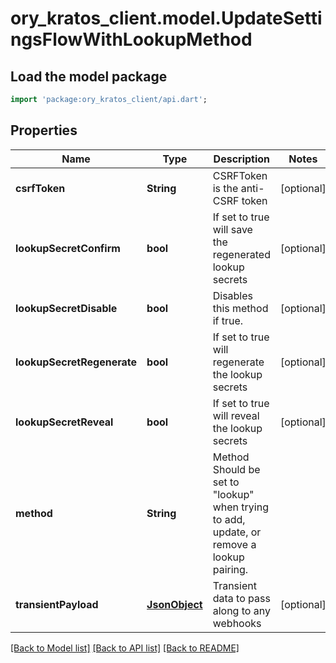 # ory_kratos_client.model.UpdateSettingsFlowWithLookupMethod

## Load the model package
```dart
import 'package:ory_kratos_client/api.dart';
```

## Properties
Name | Type | Description | Notes
------------ | ------------- | ------------- | -------------
**csrfToken** | **String** | CSRFToken is the anti-CSRF token | [optional] 
**lookupSecretConfirm** | **bool** | If set to true will save the regenerated lookup secrets | [optional] 
**lookupSecretDisable** | **bool** | Disables this method if true. | [optional] 
**lookupSecretRegenerate** | **bool** | If set to true will regenerate the lookup secrets | [optional] 
**lookupSecretReveal** | **bool** | If set to true will reveal the lookup secrets | [optional] 
**method** | **String** | Method  Should be set to \"lookup\" when trying to add, update, or remove a lookup pairing. | 
**transientPayload** | [**JsonObject**](.md) | Transient data to pass along to any webhooks | [optional] 

[[Back to Model list]](../README.md#documentation-for-models) [[Back to API list]](../README.md#documentation-for-api-endpoints) [[Back to README]](../README.md)


